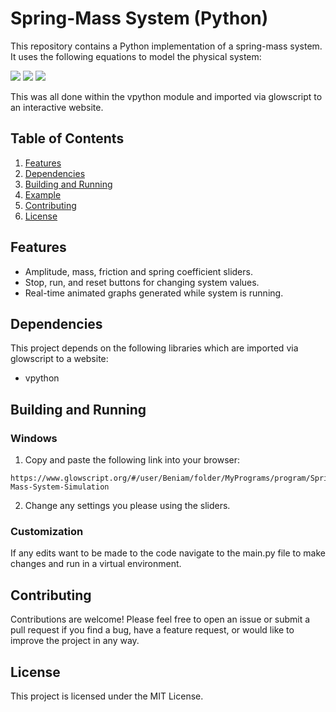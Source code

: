 # Spring-Mass System (Python)

This repository contains a Python implementation of a spring-mass system. It uses the following equations to model the physical system:

<img src = "https://latex.codecogs.com/svg.image?&space;F=ma">

<img src = "https://latex.codecogs.com/svg.image?&space;F_{spring}=-k(x-x_{eq})">

<img src = "https://latex.codecogs.com/svg.image?&space;F_{friction}=\mu&space;_{k}mg">

This was all done within the vpython module and imported via glowscript to an interactive website.

## Table of Contents

1. [Features](/README.md#features)
2. [Dependencies](/README.md#dependencies)
3. [Building and Running](/README.md#building-and-running)
4. [Example](/README.md#usage)
5. [Contributing](/README.md#contributing)
6. [License](/README.md#license)

## Features

- Amplitude, mass, friction and spring coefficient sliders.
- Stop, run, and reset buttons for changing system values. 
- Real-time animated graphs generated while system is running.

## Dependencies

This project depends on the following libraries which are imported via glowscript to a website:

- vpython

## Building and Running

### Windows

1. Copy and paste the following link into your browser:

```
https://www.glowscript.org/#/user/Beniam/folder/MyPrograms/program/Spring-Mass-System-Simulation
```
2. Change any settings you please using the sliders.

### Customization

If any edits want to be made to the code navigate to the main.py file to make changes and run in a virtual environment.

## Contributing

Contributions are welcome! Please feel free to open an issue or submit a pull request if you find a bug, have a feature request, or would like to improve the project in any way.

## License

This project is licensed under the MIT License.
